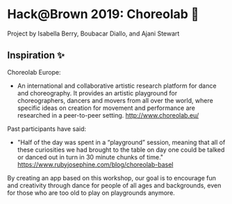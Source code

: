 # Hack@Brown 2019: Choreolab 💃
Project by Isabella Berry, Boubacar Diallo, and Ajani Stewart

## Inspiration ✨
Choreolab Europe:
* An international and collaborative artistic research platform for dance and choreography. It provides an artistic playground for choreographers, dancers and movers from all over the world, where specific ideas on creation for movement and performance are researched in a peer-to-peer setting. http://www.choreolab.eu/

Past participants have said:

* "Half of the day was spent in a “playground” session, meaning that all of these curiosities we had brought to the table on day one could be talked or danced out in turn in 30 minute chunks of time." https://www.rubyjosephine.com/blog/choreolab-basel

By creating an app based on this workshop, our goal is to encourage fun and creativity through dance for people of all ages and backgrounds, even for those who are too old to play on playgrounds anymore.